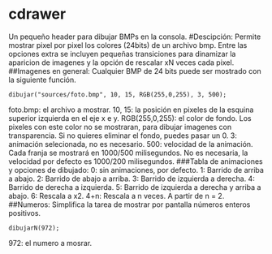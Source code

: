 # cdrawer
Un pequeño header para dibujar BMPs en la consola.
#Descipción:
Permite mostrar pixel por pixel los colores (24bits) de un archivo bmp.
Entre las opciones extra se incluyen pequeñas transiciones para dinamizar la aparicion de imagenes y la opción de rescalar xN veces cada pixel.
##Imagenes en general:
Cualquier BMP de 24 bits puede ser mostrado con la siguiente función.
```
dibujar("sources/foto.bmp", 10, 15, RGB(255,0,255), 3, 500);
```
foto.bmp: el archivo a mostrar.
10, 15: la posición en pixeles de la esquina superior izquierda en el eje x e y.
RGB(255,0,255): el color de fondo. Los pixeles con este color no se mostraran, para dibujar imagenes con transparencia. Si no quieres eliminar el fondo, puedes pasar un 0.
3: animación selecionada, no es necesario.
500: velocidad de la animación. Cada franja se mostrará en 1000/500 milisegundos. No es necesaria, la velocidad por defecto es 1000/200 milisegundos.
###Tabla de animaciones y opciones de dibujado:
0: sin animaciones, por defecto.
1: Barrido de arriba a abajo.
2: Barrido de abajo a arriba.
3: Barrido de izquierda a derecha.
4: Barrido de derecha a izquierda.
5: Barrido de izquierda a derecha y arriba a abajo.
6: Rescala a x2.
4+n: Rescala a n veces. A partir de n = 2.
##Numeros:
Simplifica la tarea de mostrar por pantalla números enteros positivos.
```
dibujarN(972);
```
972: el numero a mosrar.
